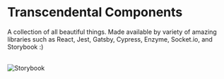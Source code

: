 # Transcendental Components

A collection of all beautiful things. Made available by variety of amazing libraries such as React, Jest, Gatsby, Cypress, Enzyme, Socket.io, and Storybook :)

<br>
<img src="https://storybook.js.org/images/logos/logo-storybook.svg" alt="Storybook">
